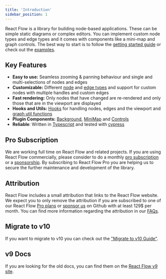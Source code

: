 ```yaml
---
title: 'Introduction'
sidebar_position: 1
---
```


React Flow is a library for building node-based applications. These can be simple static diagrams or complex editors. You can implement custom node types and edge types and it comes with components like a mini-map and graph controls. The best way to start is to follow the [getting started guide](/docs/getting-started/installation) or check out the [examples](https://reactflow.dev/examples).

## Key Features

- **Easy to use:** Seamless zooming & panning behaviour and single and multi-selections of nodes and edges
- **Customizable:** Different [node](/docs/api/nodes/node-types) and [edge types](/docs/api/edges/edge-types) and support for custom nodes with multiple handles and custom edges
- **Fast rendering:** Only nodes that have changed are re-rendered and only those that are in the viewport are displayed
- **Hooks and Utils:** [Hooks](/docs/api/hooks/use-react-flow) for handling nodes, edges and the viewport and [graph util functions](/docs/api/graph-util-functions)
- **Plugin Components:** [Background](/docs/api/plugin-components/background), [MiniMap](/docs/api/plugin-components/minimap) and [Controls](/docs/api/plugin-components/controls)
- **Reliable**: Written in [Typescript](https://www.typescriptlang.org/) and tested with [cypress](https://www.cypress.io/)

## Pro Subscription

We are working full time on React Flow and related projects. If you are using React Flow commercially, please consider to do a monthly [pro subscription](https://pro.reactflow.dev/pricing) or a [sponsorship](https://github.com/sponsors/wbkd). By subscribing to React Flow Pro you are helping us to secure the further maintenance and development of the library.

## Attribution

React Flow includes a small attribution that links to the React Flow website. We expect you to only remove the attribution if you are subscribed to one of our React Flow [Pro plans](https://pro.reactflow.dev/pricing) or [sponsor us](https://github.com/sponsors/wbkd) on Github with at least 129$ per month. You can find more information regarding the attribution in our [FAQs](https://pro.reactflow.dev/faq).

## Migrate to v10

If you want to migrate to v10 you can check out the ["Migrate to v10 Guide"](/docs/guides/migrate-to-v10).

## v9 Docs

If you are looking for the old docs, you can find them on the [React Flow v9 site](https://v9.reactflow.dev).
